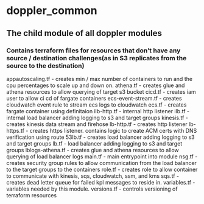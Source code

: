 # doppler_common

## The child module of all doppler modules

### Contains terraform files for resources that don’t have any source / destination challenges(as in S3 replicates from the source to the destination)

appautoscaling.tf - creates min / max number of containers to run and the cpu percentages to scale up and down on.
athena.tf - creates glue and athena resources to allow querying of target s3 bucket
cicd.tf - creates iam user to allow ci cd of fargate containers
ecs-event-stream.tf - creates cloudwatch event rule to stream ecs logs to cloudwatch
ecs.tf - creates fargate container using definitaion
ilb-http.tf - internal http listener
ilb.tf - internal load balancer adding logging to s3 and target groups
kinesis.tf - creates kinesis data stream and firehose
lb-http.tf - creates http listener
lb-https.tf - creates https listener. contains logic to create ACM certs with DNS verification using route 53lb.tf - creates load balancer adding logging to s3 and target groups
lb.tf - load balancer adding logging to s3 and target groups
lblogs-athena.tf - creates glue and athena resources to allow querying of load balancer logs
main.tf - main entrypoint into module
nsg.tf - creates security group rules to allow communication from the load balancer to the target groups to the containers
role.tf - creates role to allow container to communicate with kinesis, sqs, cloudwatch, ssm, and kms
sqs.tf - creates dead letter queue for failed kpl messages to reside in.
variables.tf - variables needed by this module.
versions.tf - controls versioning of terraform resources
